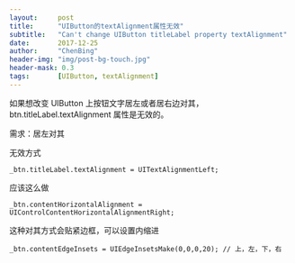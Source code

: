 ```yaml
---
layout:     post
title:      "UIButton的textAlignment属性无效"
subtitle:   "Can't change UIButton titleLabel property textAlignment"
date:       2017-12-25
author:     "ChenBing"
header-img: "img/post-bg-touch.jpg"
header-mask: 0.3
tags:		[UIButton, textAlignment]
---
```


如果想改变 UIButton 上按钮文字居左或者居右边对其，btn.titleLabel.textAlignment 属性是无效的。

需求：居左对其

无效方式
```
_btn.titleLabel.textAlignment = UITextAlignmentLeft;
```
应该这么做
```
_btn.contentHorizontalAlignment = UIControlContentHorizontalAlignmentRight;
```
这种对其方式会贴紧边框，可以设置内缩进
```
_btn.contentEdgeInsets = UIEdgeInsetsMake(0,0,0,20); // 上，左，下，右
```
